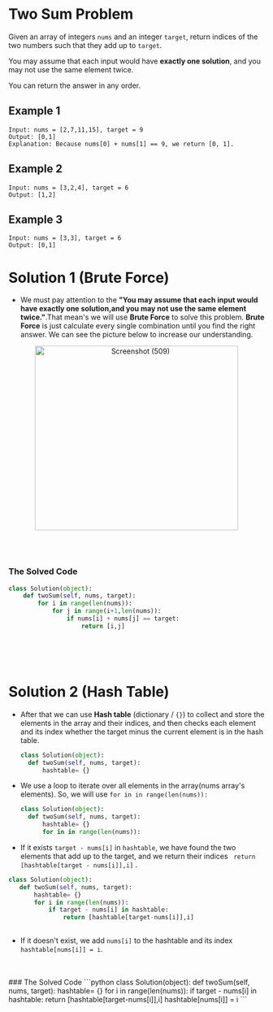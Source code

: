 # Two Sum Problem

Given an array of integers ```nums``` and an integer ```target```, return indices of the two numbers such that they add up to ```target```.

You may assume that each input would have **exactly one solution**, and you may not use the same element twice.

You can return the answer in any order.

## Example 1

```
Input: nums = [2,7,11,15], target = 9
Output: [0,1]
Explanation: Because nums[0] + nums[1] == 9, we return [0, 1].
```

## Example 2

```
Input: nums = [3,2,4], target = 6
Output: [1,2]
```
                     
## Example 3

```
Input: nums = [3,3], target = 6
Output: [0,1]
```





# Solution 1 (Brute Force)

- We must pay attention to the **"You may assume that each input would have exactly one solution,and you may not use the same element twice."**.That mean's we will use **Brute Force** to solve this problem. 
**Brute Force** is just calculate every single combination until you find the right answer. We can see the picture below to increase our understanding.
<p align="center">
 <img src="https://live.staticflickr.com/65535/52683214573_8e2f41bc1c_w.jpg" width="400" height="363" alt="Screenshot (509)">
</p>
<br>
<br>


### The Solved Code
```python
class Solution(object):
    def twoSum(self, nums, target): 
        for i in range(len(nums)):
            for j in range(i+1,len(nums)):
                if nums[i] + nums[j] == target:
                    return [i,j]
```

<br>
<br>
<br>

# Solution 2 (Hash Table)
- After that we can use **Hash table** (dictionary / ```{}```) to collect and store the elements in the array and their indices, and then checks each element and its index whether the target minus the current element is in the hash table.

  ```python
  class Solution(object):
    def twoSum(self, nums, target):
        hashtable= {}
  ```

- We use a loop to iterate over all elements in the array(nums array's elements). So, we will use ```for in in range(len(nums)):```

  ```python
  class Solution(object):
    def twoSum(self, nums, target):
        hashtable= {}
        for in in range(len(nums)):
  ```
- If it exists ```target - nums[i]``` in ```hashtable```, we have found the two elements that add up to the target, and we return their indices ``` return [hashtable[target - nums[i]],i]``` .
 
 ```python
 class Solution(object):
    def twoSum(self, nums, target):
        hashtable= {}
        for i in range(len(nums)):
            if target - nums[i] in hashtable:
                return [hashtable[target-nums[i]],i]
                
  ```
  - If it doesn't exist, we add ```nums[i]``` to the hashtable and its index ```hashtable[nums[i]] = i```.
  <br>
  <br>
  ### The Solved Code
```python
class Solution(object):
    def twoSum(self, nums, target):
        hashtable= {}
        for i in range(len(nums)):
            if target - nums[i] in hashtable:
                return [hashtable[target-nums[i]],i]
            hashtable[nums[i]] = i 
```
  
  
  
  
  
  
  
  
  
  
  
  
  
